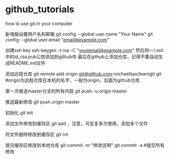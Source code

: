 # github_tutorials
how to use git in your computer

新电脑设置用户名和邮箱
git config --global user.name "Your Name"
git config --global user.email "email@example.com"

创建ssh key
ssh-keygen -t rsa -C "youremail@example.com"
然后将～/.ssh中的id_rsa.pub公钥添加到github中
最后在github上添加仓库，记得不要自动生成README.md文件

添加远程仓库
git remote add origin git@github.com:michaelliao/learngit.git  #origin为远程仓库在本机的名字，一般为origin，后面为github仓库

第一次推送master分支的所有内容
git push -u origin master

推送最新修改
git push origin master

初始化
git init

添加文件修改到缓存区
git add <file>，注意，可反复多次使用，添加多个文件

将文件删除修改到缓存区
git rm <file>

提交缓存区修改到本地仓库
git commit -m "修改说明"
git commit -a #提交所有修改





